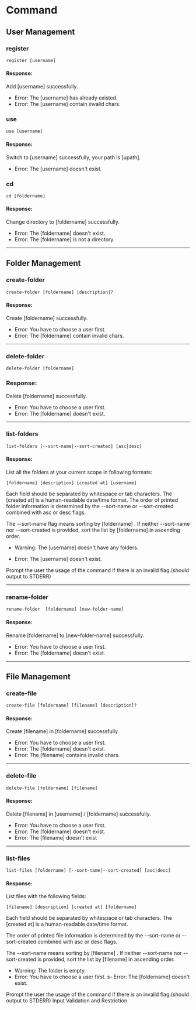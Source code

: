 # Command

## User Management

### register
```
register [username]
```

#### Response:
Add [username] successfully.

- Error: The [username] has already existed.
- Error: The [username] contain invalid chars.

### use
```
use [username]
```

#### Response:
Switch to [username] successfully, your path is [upath].
- Error: The [username] doesn't exist.

### cd
```
cd [foldername]
```
#### Response:
Change directory to [foldername] successfully.
- Error: The [foldername] doesn't exist.
- Error: The [foldername] is not a directory.
___

## Folder Management

### create-folder

```
create-folder [foldername] [description]?
```

#### Response:

Create [foldername] successfully.

- Error: You have to choose a user first.
- Error: The [foldername] contain invalid chars.
___

### delete-folder

```
delete-folder [foldername]
```

### Response:
Delete [foldername] successfully.

- Error: You have to choose a user first.
- Error: The [foldername] doesn't exist.

___

### list-folders

```
list-folders [--sort-name|--sort-created] [asc|desc]
```

#### Response:

List all the folders at your current scope in following formats:
```
[foldername] [description] [created at] [username]
```

Each field should be separated by whitespace or tab characters.
The [created at] is a human-readable date/time format.
The order of printed folder information is determined by the
--sort-name or --sort-created combined with asc or desc flags.

The --sort-name flag means sorting by [foldername] .
If neither --sort-name nor --sort-created is provided, sort the
list by [foldername] in ascending order.

- Warning: The [username] doesn't have any folders.

- Error: The [username] doesn't exist.

Prompt the user the usage of the command if there is an invalid flag.(should output to STDERR)

___

### rename-folder

```
rename-folder  [foldername] [new-folder-name]
```

#### Response:

Rename [foldername] to [new-folder-name] successfully.

- Error: You have to choose a user first.
- Error: The [foldername] doesn't exist.

___

## File Management

### create-file

```
create-file [foldername] [filename] [description]?
```

#### Response:

Create [filename] in [foldername] successfully.

- Error: You have to choose a user first.
- Error: The [foldername] doesn't exist.
- Error: The [filename] contains invalid chars.

___

### delete-file

```
delete-file [foldername] [filename]
```

#### Response:

Delete [filename] in [username] / [foldername] successfully.
- Error: You have to choose a user first.
- Error: The [foldername] doesn't exist.
- Error: The [filename] doesn't exist

___

### list-files

``` 
list-files [foldername] [--sort-name|--sort-created] [asc|desc]
```

#### Response:

List files with the following fields:

```
[filename] [description] [created at] [foldername]
```

Each field should be separated by whitespace or tab characters.
The [created at] is a human-readable date/time format.

The order of printed file information is determined by the
--sort-name or --sort-created combined with asc or desc flags.

The --sort-name means sorting by [filename] .
If neither --sort-name nor --sort-created is provided, sort the list by [filename] in ascending order.

- Warning: The folder is empty.
- Error: You have to choose a user first.
s- Error: The [foldername] doesn't exist.

Prompt the user the usage of the command if there is an invalid flag.(should output to STDERR)
Input Validation and Restriction

